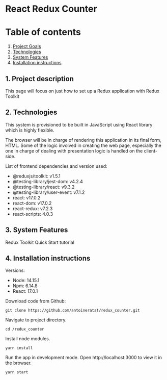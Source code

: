 # React Redux Counter

# Table of contents

1. [Project Goals](#description)
2. [Technologies](#tech)
3. [System Features](#sys-features)
4. [Installation instructions](#installation)
 <!-- 5. [Screenshots](#screenshots) -->

## 1. Project description<a name="description"></a>

This page will focus on just how to set up a Redux application with Redux Toolkit

## 2. Technologies<a name="tech"></a>

This system is provisioned to be built in JavaScript using React library which is highly flexible.

The browser will be in charge of rendering this application in its final form, HTML. Some of the logic involved in creating the web page, especially the one in charge of dealing with presentation logic is handled on the client-side.

List of frontend dependencies and version used:

-   @reduxjs/toolkit: v1.5.1
-   @testing-library/jest-dom: v4.2.4
-   @testing-library/react: v9.3.2
-   @testing-library/user-event: v7.1.2
-   react: v17.0.2
-   react-dom: v17.0.2
-   react-redux: v7.2.3
-   react-scripts: 4.0.3

## 3. System Features<a name="sys-features"></a>

Redux Toolkit Quick Start tutorial

## 4. Installation instructions<a name="installation"></a>

Versions:

-   Node: 14.15.1
-   Npm: 6.14.8
-   React: 17.0.1

Download code from Github:

```shell
git clone https://github.com/antoineratat/redux_counter.git
```

Navigate to project directory.

```shell
cd /redux_counter
```

Install node modules.

```shell
yarn install
```

Run the app in development mode. Open http://localhost:3000 to view it in the browser.

```shell
yarn start
```

<!-- ## 5. Screenshots<a name="screenshots"></a> -->
